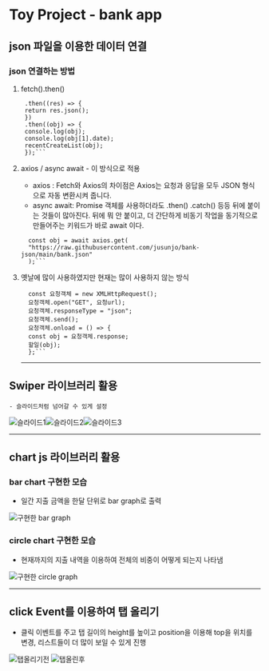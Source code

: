 # Toy Project - bank app

## json 파일을 이용한 데이터 연결

### json 연결하는 방법

1. fetch().then()
   ````fetch("https://raw.githubusercontent.com/jusunjo/bank-json/main/bank.json")
    .then((res) => {
    return res.json();
    })
    .then((obj) => {
    console.log(obj);
    console.log(obj[1].date);
    recentCreateList(obj);
    });```
   ````
1. axios / async await - 이 방식으로 적용

   - axios : Fetch와 Axios의 차이점은 Axios는 요청과 응답을 모두 JSON 형식으로 자동 변환시켜 줍니다.
   - async await: Promise 객체를 사용하더라도 .then() .catch() 등등 뒤에 붙이는 것들이 많아진다.
     뒤에 뭐 안 붙이고, 더 간단하게 비동기 작업을 동기적으로 만들어주는 키워드가 바로 await 이다.

   ````async function recentCreateList() {
     const obj = await axios.get(
     "https://raw.githubusercontent.com/jusunjo/bank-json/main/bank.json"
     );```

   ````

1. 옛날에 많이 사용하였지만 현재는 많이 사용하지 않는 방식
   ````const 요청url = "https://eulsoo.github.io/list.json";
     const 요청객체 = new XMLHttpRequest();
     요청객체.open("GET", 요청url);
     요청객체.responseType = "json";
     요청객체.send();
     요청객체.onload = () => {
     const obj = 요청객체.response;
     할일(obj);
     };```
   ````
   ***

## Swiper 라이브러리 활용

    - 슬라이드처럼 넘어갈 수 있게 설정

![슬라이드1](https://raw.githubusercontent.com/youahleum/Toy-Project/master/image/index.jpg?token=GHSAT0AAAAAABTSKQMAOWIOGWJZGBN4AZKQYT2KF2A)![슬라이드2](https://raw.githubusercontent.com/youahleum/Toy-Project/master/image/index3.jpg?token=GHSAT0AAAAAABTSKQMBCU3GTCB24U557XQEYT2KIBA)![슬라이드3](https://raw.githubusercontent.com/youahleum/Toy-Project/master/image/index4.jpg?token=GHSAT0AAAAAABTSKQMBBMDPHRRJJ37RL4M4YT2KIOA)

---

## chart js 라이브러리 활용

### bar chart 구현한 모습

- 일간 지출 금액을 한달 단위로 bar graph로 출력

![구현한 bar graph](https://raw.githubusercontent.com/youahleum/Toy-Project/master/image/chart1.jpg?token=GHSAT0AAAAAABTSKQMAARBLRVR6XU7NZKUKYT2J4CQ)

### circle chart 구현한 모습

- 현재까지의 지출 내역을 이용하여 전체의 비중이 어떻게 되는지 나타냄

![구현한 circle graph](https://raw.githubusercontent.com/youahleum/Toy-Project/master/image/chart2.jpg?token=GHSAT0AAAAAABTSKQMB7XKN2PGSGILENFJIYT2J3QA)

---

## click Event를 이용하여 탭 올리기

- 클릭 이벤트를 주고 탭 길이의 height를 높이고 position을 이용해 top을 위치를 변경, 리스트들이 더 많이 보일 수 있게 진행

![탭올리기전](https://raw.githubusercontent.com/youahleum/Toy-Project/master/image/index.jpg?token=GHSAT0AAAAAABTSKQMAOWIOGWJZGBN4AZKQYT2KF2A) ![탭올린후](https://raw.githubusercontent.com/youahleum/Toy-Project/master/image/index2.jpg?token=GHSAT0AAAAAABTSKQMBDPDYLK4KF3IHDX6YYT2KG6Q)
